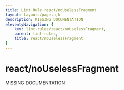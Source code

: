 ```yaml
---
title: Lint Rule react/noUselessFragment
layout: layouts/page.njk
description: MISSING DOCUMENTATION
eleventyNavigation: {
	key: lint-rules/react/noUselessFragment,
	parent: lint-rules,
	title: react/noUselessFragment
}
---
```


# react/noUselessFragment

MISSING DOCUMENTATION
